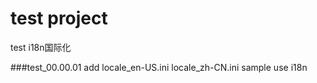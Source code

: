 # test project 
 
test i18n国际化

###test_00.00.01
add 
locale_en-US.ini
locale_zh-CN.ini
sample use i18n